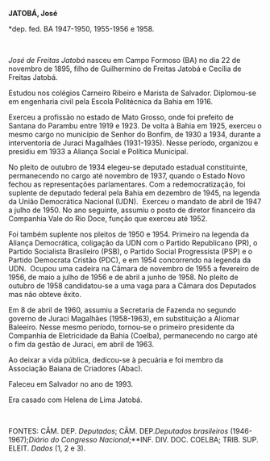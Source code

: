 **JATOBÁ, José**

\*dep. fed. BA 1947-1950, 1955-1956 e 1958.

 

*José de Freitas Jatobá* nasceu em Campo Formoso (BA) no dia 22 de
novembro de 1895, filho de Guilhermino de Freitas Jatobá e Cecília de
Freitas Jatobá.

Estudou nos colégios Carneiro Ribeiro e Marista de Salvador. Diplomou-se
em engenharia civil pela Escola Politécnica da Bahia em 1916.

Exerceu a profissão no estado de Mato Grosso, onde foi prefeito de
Santana do Parambu entre 1919 e 1923. De volta à Bahia em 1925, exerceu
o mesmo cargo no município de Senhor do Bonfim, de 1930 a 1934, durante
a interventoria de Juraci Magalhães (1931-1935). Nesse período,
organizou e presidiu em 1933 a Aliança Social e Política Municipal.

No pleito de outubro de 1934 elegeu-se deputado estadual constituinte,
permanecendo no cargo até novembro de 1937, quando o Estado Novo fechou
as representações parlamentares. Com a redemocratização, foi suplente de
deputado federal pela Bahia em dezembro de 1945, na legenda da União
Democrática Nacional (UDN).  Exerceu o mandato de abril de 1947 a julho
de 1950. No ano seguinte, assumiu o posto de diretor financeiro da
Companhia Vale do Rio Doce, função que exerceu até 1952.

Foi também suplente nos pleitos de 1950 e 1954. Primeiro na legenda da
Aliança Democrática, coligação da UDN com o Partido Republicano (PR), o
Partido Socialista Brasileiro (PSB), o Partido Social Progressista (PSP)
e o Partido Democrata Cristão (PDC), e em 1954 concorrendo na legenda da
UDN.  Ocupou uma cadeira na Câmara de novembro de 1955 a fevereiro de
1956, de maio a julho de 1956 e de abril a junho de 1958. No pleito de
outubro de 1958 candidatou-se a uma vaga para a Câmara dos Deputados mas
não obteve êxito.

Em 8 de abril de 1960, assumiu a Secretaria de Fazenda no segundo
governo de Juraci Magalhães (1958-1963), em substituição a Aliomar
Baleeiro. Nesse mesmo período, tornou-se o primeiro presidente da
Companhia de Eletricidade da Bahia (Coelba), permanecendo no cargo até o
fim da gestão de Juraci, em abril de 1963.

Ao deixar a vida pública, dedicou-se à pecuária e foi membro da
Associação Baiana de Criadores (Abac).

Faleceu em Salvador no ano de 1993.

Era casado com Helena de Lima Jatobá.

 

FONTES: CÂM. DEP. *Deputados*; CÂM. DEP.*Deputados brasileiros*
(1946-1967);*Diário do* *Congresso Nacional*;**INF. DIV. DOC. COELBA;
TRIB. SUP. ELEIT. *Dados* (1, 2 e 3).

 
